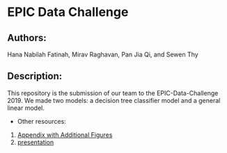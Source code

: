 # EPIC Data Challenge
## Authors:
Hana Nabilah Fatinah, Mirav Raghavan, Pan Jia Qi, and Sewen Thy

## Description:
This repository is the submission of our team to the EPIC-Data-Challenge 2019.  We made 
two models: a decision tree classifier model and a general linear model.

* Other resources: 
1. [Appendix with Additional Figures](https://docs.google.com/document/d/1bw0chHY0Il7-AqXRB5BtS-iKSVOVVV15pXblxdQhCLk/edit)
2. [presentation](#)
